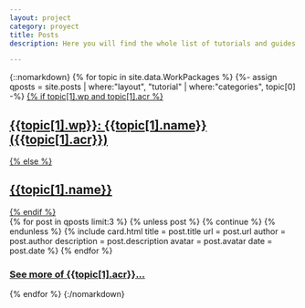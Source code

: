 ```yaml
---
layout: project
category: proyect
title: Posts
description: Here you will find the whole list of tutorials and guides created and developed by the researcher's working in the DyCon ERC Project. All of the content has been classified according to the project’s corresponding working packages.

---
```

{::nomarkdown}
  {% for topic in site.data.WorkPackages %}
    {%- assign qposts = site.posts | where:"layout", "tutorial" | where:"categories", topic[0] -%}
    <a href="{{site.url}}{{site.baseurl}}/workpackage/{{topic[0]}}">
    {% if topic[1].wp and topic[1].acr %}
      <h2 class="topic-title dark-grey">{{topic[1].wp}}: {{topic[1].name}} ({{topic[1].acr}})</h2>
    {% else %}
      <h2 class="topic-title dark-grey">{{topic[1].name}}</h2>
    {% endif %}
    </a>  
    {% for post in qposts limit:3 %}
      {% unless post %}
        {% continue %}
      {% endunless %}
      {% include card.html title       = post.title
                           url         = post.url
                           author      = post.author
                           description = post.description
                           avatar      = post.avatar
                           date        = post.date %}
    {% endfor %}
  <h3 class="see-more"><a href="{{site.url}}{{site.baseurl}}/workpackage/{{topic[0]}}">See more of {{topic[1].acr}}...</a></h3>
  {% endfor %}
{:/nomarkdown}
